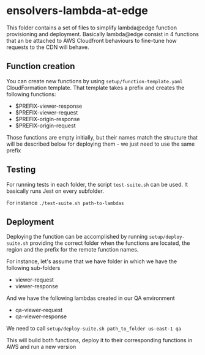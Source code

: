 # ensolvers-lambda-at-edge

This folder contains a set of files to simplify lambda@edge function provisioning and deployment. Basically lambda@edge consist in 4 functions that an be attached to AWS Cloudfront behaviours to fine-tune how requests to the CDN will behave.

## Function creation
You can create new functions by using `setup/function-template.yaml` CloudFormation template. That template takes a prefix and creates the following functions:

- $PREFIX-viewer-response
- $PREFIX-viewer-request
- $PREFIX-origin-response
- $PREFIX-origin-request

Those functions are empty initially, but their names match the structure that will be described below for deploying them - we just need to use the same prefix

## Testing
For running tests in each folder, the script `test-suite.sh` can be used. It basically runs Jest on every subfolder.

For instance `./test-suite.sh path-to-lambdas`


## Deployment
Deploying the function can be accomplished by running `setup/deploy-suite.sh` providing the correct folder when the functions are located, the region and the prefix for the remote function names.

For instance, let's assume that we have folder in which we have the following sub-folders
- viewer-request
- viewer-response

And we have the following lambdas created in our QA environment
- qa-viewer-request
- qa-viewer-response

We need to call `setup/deploy-suite.sh path_to_folder us-east-1 qa`

This will build both functions, deploy it to their corresponding functions in AWS and run a new version
